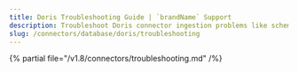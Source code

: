```yaml
---
title: Doris Troubleshooting Guide | `brandName` Support
description: Troubleshoot Doris connector ingestion problems like schema drift or metadata gaps.
slug: /connectors/database/doris/troubleshooting
---
```


{% partial file="/v1.8/connectors/troubleshooting.md" /%}
